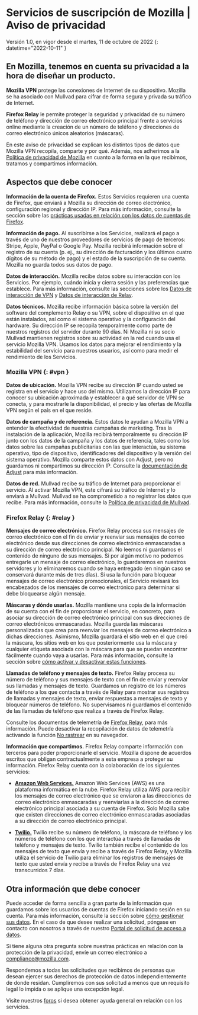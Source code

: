 ﻿# Servicios de suscripción de Mozilla | Aviso de privacidad

Versión 1.0, en vigor desde el martes, 11 de octubre de 2022
{: datetime="2022-10-11" }

## En Mozilla, tenemos en cuenta su privacidad a la hora de diseñar un producto.

__Mozilla VPN__ protege las conexiones de Internet de su dispositivo. Mozilla se ha asociado con Mullvad para cifrar de forma segura y privada su tráfico de Internet.

__Firefox Relay__ le permite proteger la seguridad y privacidad de su número de teléfono y dirección de correo electrónico principal frente a servicios online mediante la creación de un número de teléfono y direcciones de correo electrónico únicos aleatorios (máscaras).

En este aviso de privacidad se explican los distintos tipos de datos que Mozilla VPN recopila, comparte y por qué. Además, nos adherimos a la [Política de privacidad de Mozilla](https://www.mozilla.org/privacy/) en cuanto a la forma en la que recibimos, tratamos y compartimos información.

## Aspectos que debe conocer

__Información de la cuenta de Firefox.__ Estos Servicios requieren una cuenta de Firefox, que enviará a Mozilla su dirección de correo electrónico, configuración regional y dirección IP. Para más información, consulte la sección sobre las [prácticas usadas en relación con los datos de cuentas de Firefox](https://www.mozilla.org/privacy/firefox/#firefox-accounts-join-firefox).

__Información de pago.__ Al suscribirse a los Servicios, realizará el pago a través de uno de nuestros proveedores de servicios de pago de terceros: Stripe, Apple, PayPal o Google Pay. Mozilla recibirá información sobre el registro de su cuenta (p. ej., su dirección de facturación y los últimos cuatro dígitos de su método de pago) y el estado de la suscripción de su cuenta. Mozilla no guarda todos sus datos de pago.

__Datos de interacción.__ Mozilla recibe datos sobre su interacción con los Servicios. Por ejemplo, cuándo inicia y cierra sesión y las preferencias que establece. Para más información, consulte las secciones sobre los [Datos de interacción de VPN](https://dictionary.telemetry.mozilla.org/apps/mozilla_vpn) y [Datos de interacción de Relay](https://github.com/mozilla/fx-private-relay/blob/main/METRICS.md).

__Datos técnicos.__ Mozilla recibe información básica sobre la versión del software del complemento Relay o su VPN, sobre el dispositivo en el que están instalados, así como el sistema operativo y la configuración del hardware. Su dirección IP se recopila temporalmente como parte de nuestros registros del servidor durante 90 días. Ni Mozilla ni su socio Mullvad mantienen registros sobre su actividad en la red cuando usa el servicio Mozilla VPN.
Usamos los datos para mejorar el rendimiento y la estabilidad del servicio para nuestros usuarios, así como para medir el rendimiento de los Servicios.

### Mozilla VPN {: #vpn }

__Datos de ubicación.__ Mozilla VPN recibe su dirección IP cuando usted se registra en el servicio y hace uso del mismo. Utilizamos la dirección IP para conocer su ubicación aproximada y establecer a qué servidor de VPN se conecta, y para mostrarle la disponibilidad, el precio y las ofertas de Mozilla VPN según el país en el que reside.

__Datos de campaña y de referencia.__ Estos datos le ayudan a Mozilla VPN a entender la efectividad de nuestras campañas de marketing. Tras la instalación de la aplicación, Mozilla recibirá temporalmente su dirección IP junto con los datos de la campaña y los datos de referencia, tales como los datos sobre las campañas publicitarias con las que interactúa, su sistema operativo, tipo de dispositivo, identificadores del dispositivo y la versión del sistema operativo. Mozilla comparte estos datos con Adjust, pero no guardamos ni compartimos su dirección IP. Consulte la [documentación de Adjust](https://github.com/mozilla-mobile/mozilla-vpn-client/blob/main/src/apps/vpn/adjust/adjust.md) para más información.

__Datos de red.__ Mullvad recibe su tráfico de Internet para proporcionar el servicio. Al activar Mozilla VPN, este cifrará su tráfico de Internet y lo enviará a Mullvad. Mullvad se ha comprometido a no registrar los datos que recibe. Para más información, consulte la [Política de privacidad de Mullvad](https://mullvad.net/help/no-logging-data-policy/).

### Firefox Relay {: #relay }

__Mensajes de correo electrónico.__ Firefox Relay procesa sus mensajes de correo electrónico con el fin de enviar y reenviar sus mensajes de correo electrónico desde sus direcciones de correo electrónico enmascaradas a su dirección de correo electrónico principal. No leemos ni guardamos el contenido de ninguno de sus mensajes. Si por algún motivo no podemos entregarle un mensaje de correo electrónico, lo guardaremos en nuestros servidores y lo eliminaremos cuando se haya entregado (en ningún caso se conservará durante más de tres días). Si usa la función para bloquear mensajes de correo electrónico promocionales, el Servicio revisará los encabezados de los mensajes de correo electrónico para determinar si debe bloquearse algún mensaje.

__Máscaras y dónde usarlas.__ Mozilla mantiene una copia de la información de su cuenta con el fin de proporcionar el servicio, en concreto, para asociar su dirección de correo electrónico principal con sus direcciones de correo electrónicos enmascaradas. Mozilla guarda las máscaras personalizadas que crea para reenviar los mensajes de correo electrónico a dichas direcciones. Asimismo, Mozilla guardará el sitio web en el que creó la máscara, los sitios web en los que posteriormente usa la máscara y cualquier etiqueta asociada con la máscara para que se puedan encontrar fácilmente cuando vaya a usarlas. Para más información, consulte la sección sobre [cómo activar y desactivar estas funciones](https://relay.firefox.com/faq).

__Llamadas de teléfono y mensajes de texto.__ Firefox Relay procesa su número de teléfono y sus mensajes de texto con el fin de enviar y reenviar sus llamadas y mensajes de texto. Guardamos un registro de los números de teléfono a los que contacta a través de Relay para mostrar sus registros de llamadas y mensajes de texto, enviar respuestas a mensajes de texto y bloquear números de teléfono. No supervisamos ni guardamos el contenido de las llamadas de teléfono que realiza a través de Firefox Relay.

Consulte los documentos de telemetría de [Firefox Relay](https://github.com/mozilla/fx-private-relay/blob/main/METRICS.md), para más información. Puede desactivar la recopilación de datos de telemetría activando la función [No rastrear](https://support.mozilla.org/kb/how-do-i-turn-do-not-track-feature) en su navegador.

__Información que compartimos.__ Firefox Relay comparte información con terceros para poder proporcionarle el servicio. Mozilla dispone de acuerdos escritos que obligan contractualmente a esta empresa a proteger su información. Firefox Relay cuenta con la colaboración de los siguientes servicios:

* __[Amazon Web Services.](https://aws.amazon.com/privacy/)__ Amazon Web Services (AWS) es una plataforma informática en la nube. Firefox Relay utiliza AWS para recibir los mensajes de correo electrónico que se enviaron a las direcciones de correo electrónico enmascaradas y reenviarlas a la dirección de correo electrónico principal asociada a su cuenta de Firefox. Solo Mozilla sabe que existen direcciones de correo electrónico enmascaradas asociadas a su dirección de correo electrónico principal.

* __[Twilio.](https://www.twilio.com)__ Twilio recibe su número de teléfono, la máscara de teléfono y los números de teléfono con los que interactúa a través de llamadas de teléfono y mensajes de texto. Twilio también recibe el contenido de los mensajes de texto que envía y recibe a través de Firefox Relay, y Mozilla utiliza el servicio de Twilio para eliminar los registros de mensajes de texto que usted envía y recibe a través de Firefox Relay una vez transcurridos 7 días.

## Otra información que debe conocer

Puede acceder de forma sencilla a gran parte de la información que guardamos sobre los usuarios de cuentas de Firefox iniciando sesión en su cuenta. Para más información, consulte la sección sobre [cómo gestionar sus datos](https://support.mozilla.org/products/privacy-and-security/user-control). En el caso de que desee realizar una solicitud, póngase en contacto con nosotros a través de nuestro [Portal de solicitud de acceso a datos](https://privacyportal.onetrust.com/webform/1350748f-7139-405c-8188-22740b3b5587/4ba08202-2ede-4934-a89e-f0b0870f95f0).

Si tiene alguna otra pregunta sobre nuestras prácticas en relación con la protección de la privacidad, envíe un correo electrónico a compliance@mozilla.com.

Respondemos a todas las solicitudes que recibimos de personas que desean ejercer sus derechos de protección de datos independientemente de donde residan. Cumpliremos con sus solicitud a menos que un requisito legal lo impida o se aplique una excepción legal.

Visite nuestros [foros](https://support.mozilla.org/) si desea obtener ayuda general en relación con los servicios.
